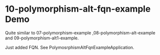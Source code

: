 # 10-polymorphism-alt-fqn-example Demo #



Quite similar to 07-polymorphism-example ,08-polymorphism-alt-example and 09-polymorphism-alt1-example.   
  
Just added FQN. See PolymosrphismAltFqnExampleApplication.   





